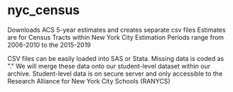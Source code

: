 # nyc_census
Downloads ACS 5-year estimates and creates separate csv files
Estimates are for Census Tracts within New York City 
Estimation Periods range from 2006-2010 to the 2015-2019 

CSV files can be easily loaded into SAS or Stata. 
Missing data is coded as "."
We will merge these data onto our student-level dataset within our archive. 
Student-level data is on secure server and only accessible to the Research Alliance for New York City Schools (RANYCS)



